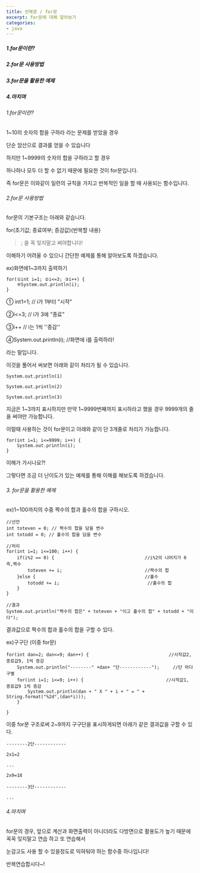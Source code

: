 ```yaml
---
title: 반복문 / for문
excerpt: for문에 대해 알아보기
categories: 
- java
---
```


##### 1.for문이란?

##### 2.for문 사용방법

##### 3.for문을 활용한 예제

##### 4.마치며



###### 1.for문이란?

1~10의 숫자의 합을 구하라 라는 문제를 받았을 경우

단순 암산으로 결과를 얻을 수 있습니다

하지만 1~9999의 숫자의 합을 구하라고 할 경우 

하나하나 모두 더 할 수 없기 때문에 필요한 것이 for문입니다.

즉 for문은 이와같이 일련의 규칙을 가지고 반복적인 일을 할 때 사용되는 함수입니다.



###### 2.for문 사용방법

for문의 기본구조는 아래와 같습니다.

for(초기값; 종료여부; 증감값){반복할 내용}

> ; 을 꼭 잊지말고 써야합니다!

이해하기 어려울 수 있으니 간단한 예제를 통해 알아보도록 하겠습니다.



ex)화면에1~3까지 출력하기

```
for(①int i=1; ②i<=3; ③i++) {
	④System.out.println(i);
}
```

① int1=1; // i가 1부터 "시작"

②i<=3; //  i가 3에 "종료"

③i++ // i는 1씩 ''증감''

④System.out.println(i); //화면에 i를 출력하라!

라는 말입니다. 



이것을 풀어서 써보면 아래와 같이 처리가 될 수 있습니다.

```
System.out.println(1)

System.out.println(2)

System.out.println(3)
```

지금은 1~3까지 표시하지만 만약 1~9999번째까지 표시하라고 했을 경우 9999개의 줄을 써야만 가능합니다.



이럴때 사용하는 것이 for문이고 아래와 같이 단 3개줄로 처리가 가능합니다.

	for(int i=1; i<=9999; i++) {
		System.out.println(i);
	}

이해가 가시나요?!

그렇다면 조금 더 난이도가 있는 예제를 통해 이해를 해보도록 하겠습니다.



###### 3. for문을 활용한 예제

ex)1~100까지의 수중 짝수의 합과 홀수의 합을 구하시오.

```
//선언
int toteven = 0; // 짝수의 합을 담을 변수
int totodd = 0; // 홀수의 합을 담을 변수
		
//처리
for(int i=1; i<=100; i++) {
    if(i%2 == 0) {									//i%2의 나머지가 0 즉,짝수
  		toteven += i;								//짝수의 합
    }else {											//홀수
    	totodd += i;								 //홀수의 합 
    }
}	
		
//결과
System.out.println("짝수의 합은" + toteven + "이고 홀수의 합" + totodd + "이다");
```

결과값으로 짝수의 합과 홀수의 합을 구할 수 있다.



ex)구구단 (이중 for문)

	for(int dan=2; dan<=9; dan++) {        						 //시작값2, 종료값9, 1씩 증감
		System.out.println("--------" +dan+ "단------------"); 	  //단 마다 구별
		for(int i=1; i<=9; i++) {								//시작값1, 종료값9 1씩 증감
			System.out.println(dan + " X " + i + " = " + String.format("%2d",(dan*i))); 
		}
			
	}



이중 for문 구조로써 2~9까지 구구단을 표시하게되면 아래가 같은 결과값을 구할 수 있다.

```
--------2단------------

2x1=2

...

2x9=18

--------3단------------

...
```

###### 4.마치며

for문의 경우, 앞으로 계산과 화면출력이 아니더라도 다방면으로 활용도가 높기 때문에 꼭꼭 잊지말고 연습 하고 또 연습해서

눈감고도 사용 할 수 있을정도로 익혀둬야 하는 함수중 하나입니다!

반복연습합시다~!

